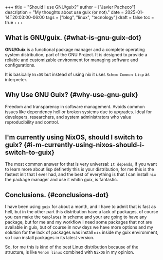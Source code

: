 +++
title = "Should I use GNU/guix?"
author = ["Javier Pacheco"]
description = "My thoughts about use guix (or not)."
date = 2025-01-14T20:03:00-06:00
tags = ["blog", "linux", "tecnology"]
draft = false
toc = true
+++

## What is GNU/guix. {#what-is-gnu-guix-dot}

**GNU/Guix** is a functional package manager and a complete operating system distribution, part of the GNU Project. It is designed to provide a reliable and customizable environment for managing software and configurations.

It is basically `NixOS` but instead of using nix it uses `Schem Common Lisp` as interpreter.


## Why Use GNU Guix? {#why-use-gnu-guix}

Freedom and transparency in software management.
Avoids common issues like dependency hell or broken systems due to upgrades.
Ideal for developers, researchers, and system administrators who value reproducibility and control.


## I'm currently using NixOS, should I switch to guix? {#i-m-currently-using-nixos-should-i-switch-to-guix}

The most common answer for that is very universal: `It depends`, if you want to learn more about lisp definetly this is your distribution, for me this is the fastest init that I ever had, and the best of everything is that I can install `nix` the package manager and use it whitin guix, is fantastic.


## Conclusions. {#conclusions-dot}

I have been using `guix` for about a month, and I have to admit that is fast as hell, but in the other part this distribution have a lack of packages, of course you can make the `templates` in scheme and your are going to have any package, but for me and my workflow I need some packages that not are available in guix, but of course in now days we have more options and my solution for the lack of packages was install `nix` inside my guix environment, so I can install packages in its latest version.

So, for me this is kind of the best Linux distribution because of the structure, is like `Venom linux` combined with `NixOS` in my opinion.
